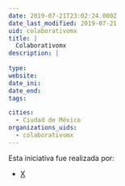 ```yaml
---
date: 2019-07-21T23:02:24.000Z
date_last_modified: 2019-07-21
uid: colaborativomx
title: |
  Colaborativomx
description: |
  
type: 
website: 
date_ini: 
date_end: 
tags:

cities: 
  - Ciudad de México
organizations_uids:
  - colaborativomx
---
```


Esta iniciativa fue realizada por:

- [X](/organizaciones/colaborativomx)
